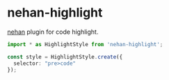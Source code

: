 # nehan-highlight

[nehan](https://github.com/tategakibunko/nehan) plugin for code highlight.

```typescript
import * as HighlightStyle from 'nehan-highlight';

const style = HighlightStyle.create({
  selector: "pre>code"
});
```
